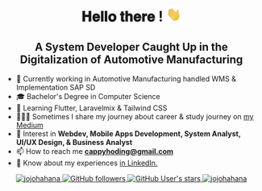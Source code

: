 <h1 align="center"> 𝐇𝐞𝐥𝐥𝐨 𝐭𝐡𝐞𝐫𝐞 ! <img src="https://github.com/ABSphreak/ABSphreak/blob/master/gifs/Hi.gif" width="30"></h1>
<h2 align="center"> A System Developer Caught Up in the Digitalization of Automotive Manufacturing</h2>

- 🔭 Currently working in Automotive Manufacturing handled WMS & Implementation SAP SD
- 🎓 Bachelor's Degree in Computer Science
- 🌱 Learning Flutter, Laravelmix & Tailwind CSS
- 👩🏻‍💻 Sometimes I share my journey about career & study journey on [my Medium](https://medium.com/@yohana-chriezt)
- 👀 Interest in **Webdev, Mobile Apps Development, System Analyst, UI/UX Design, & Business Analyst**
- 📫 How to reach me **cappyhoding@gmail.com**
- 📄 Know about my experiences [in LinkedIn.](https://www.linkedin.com/in/yohanabchristanti/) 


<p align="center">
    <a href="https://github.com/jojohahana/" target="_blank">
        <img src="https://komarev.com/ghpvc/?username=jojohahana&label=Profile%20views&color=690000&style=flat-square" alt="jojohahana"/>
    </a>
    <a href="https://badges.pufler.dev" target="_blank">
        <img src="https://img.shields.io/github/followers/jojohahana?style=social" alt="GitHub followers"/>
    </a>
    <a href="https://badges.pufler.dev" target="_blank">
        <img src="https://img.shields.io/github/stars/jojohahana?affiliations=OWNER%2CCOLLABORATOR&style=social" alt="GitHub User's stars"/>
    </a>
    <a href="https://github.com/jojohahana/" target="_blank">
        <img src="https://img.shields.io/badge/isAwesome-true-blue?style=flat-square&color=690000" alt="jojohahana"/>
    </a>
</p>

